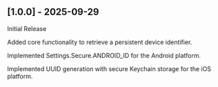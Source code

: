 ## [1.0.0] - 2025-09-29
Initial Release

Added core functionality to retrieve a persistent device identifier.

Implemented Settings.Secure.ANDROID_ID for the Android platform.

Implemented UUID generation with secure Keychain storage for the iOS platform.
